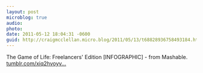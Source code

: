 ```yaml
---
layout: post
microblog: true
audio: 
photo: 
date: 2011-05-12 18:04:31 -0600
guid: http://craigmcclellan.micro.blog/2011/05/13/t68828936758493184.html
---
```

The Game of Life: Freelancers' Edition [INFOGRAPHIC] - from Mashable. [tumblr.com/xiq2hvoyv...](http://tumblr.com/xiq2hvoyv0)
